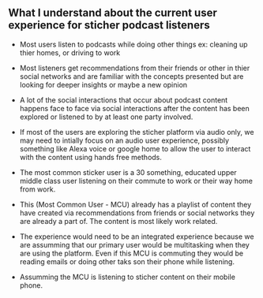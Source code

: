 ## What I understand about the current user experience for sticher podcast listeners

- Most users listen to podcasts while doing other things ex: cleaning up thier homes, or driving to work

- Most listeners get recommendations from their friends or other in thier social networks and are familiar with the concepts presented but are looking for 
deeper insights or maybe a new opinion

- A lot of the social interactions that occur about podcast content happens face to face via social interactions after the content
has been explored or listened to by at least one party involved. 

- If most of the users are exploring the sticher platform via audio only, we may need to intially focus on an audio user experience,
possibly something like Alexa voice or google home to allow the user to interact with the content using hands free methods.

- The most common sticker user is a 30 something, educated upper middle class user listening on their commute to work or their way
home from work.

- This (Most Common User - MCU) already has a playlist of content they have created via recommendations from friends or social networks they are already
a part of. The content is most likely work related.

- The experience would need to be an integrated experience because we are assumming that our primary user would be multitasking when they
are using the platform. Even if this MCU is commuting they would be reading emails or doing other taks son their phone while listening.

- Assumming the MCU is listening to sticher content on their mobile phone.
